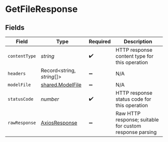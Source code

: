 # GetFileResponse


## Fields

| Field                                                       | Type                                                        | Required                                                    | Description                                                 |
| ----------------------------------------------------------- | ----------------------------------------------------------- | ----------------------------------------------------------- | ----------------------------------------------------------- |
| `contentType`                                               | *string*                                                    | :heavy_check_mark:                                          | HTTP response content type for this operation               |
| `headers`                                                   | Record<string, *string*[]>                                  | :heavy_minus_sign:                                          | N/A                                                         |
| `modelFile`                                                 | [shared.ModelFile](../../../sdk/models/shared/modelfile.md) | :heavy_minus_sign:                                          | N/A                                                         |
| `statusCode`                                                | *number*                                                    | :heavy_check_mark:                                          | HTTP response status code for this operation                |
| `rawResponse`                                               | [AxiosResponse](https://axios-http.com/docs/res_schema)     | :heavy_minus_sign:                                          | Raw HTTP response; suitable for custom response parsing     |